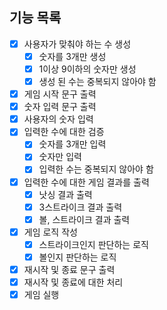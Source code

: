 ## 기능 목록

- [x] 사용자가 맞춰야 하는 수 생성
    - [x] 숫자를 3개만 생성
    - [x] 1이상 9이하의 숫자만 생성
    - [x] 생성 된 수는 중복되지 않아야 함
- [x] 게임 시작 문구 출력
- [x] 숫자 입력 문구 출력
- [x] 사용자의 숫자 입력
- [x] 입력한 수에 대한 검증
    - [x] 숫자를 3개만 입력
    - [x] 숫자만 입력
    - [x] 입력한 수는 중복되지 않아야 함
- [x] 입력한 수에 대한 게임 결과를 출력
    - [x] 낫싱 결과 출력
    - [x] 3스트라이크 결과 출력
    - [x] 볼, 스트라이크 결과 출력
- [x] 게임 로직 작성
    - [x] 스트라이크인지 판단하는 로직
    - [x] 볼인지 판단하는 로직
- [x] 재시작 및 종료 문구 출력
- [x] 재시작 및 종료에 대한 처리
- [x] 게임 실행